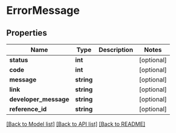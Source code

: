 # ErrorMessage

## Properties
Name | Type | Description | Notes
------------ | ------------- | ------------- | -------------
**status** | **int** |  | [optional] 
**code** | **int** |  | [optional] 
**message** | **string** |  | [optional] 
**link** | **string** |  | [optional] 
**developer_message** | **string** |  | [optional] 
**reference_id** | **string** |  | [optional] 

[[Back to Model list]](../../README.md#documentation-for-models) [[Back to API list]](../../README.md#documentation-for-api-endpoints) [[Back to README]](../../README.md)

